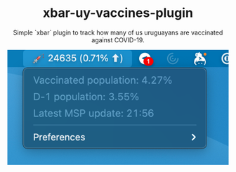 <center>
  <h1>xbar-uy-vaccines-plugin</h1> 
  <p>Simple `xbar` plugin to track how many of us uruguayans are vaccinated against COVID-19.</p>
</center>

![screenshot](./.github/screenshot.png)
